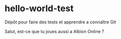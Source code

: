 # hello-world-test
Dépôt pour faire des tests et apprendre a connaître Git

Salut,
est-ce que tu joues aussi a Albion Online ?
